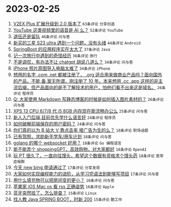 # 2023-02-25

1. [V2EX Plus 扩展升级到 2.0 版本了](https://www.v2ex.com/t/919083) `63条评论` `分享创造`
1. [YouTube 这类视频里的语音是 AI 么？](https://www.v2ex.com/t/919096) `52条评论` `YouTube`
1. [退伍还是留队](https://www.v2ex.com/t/919165) `46条评论` `问与答`
1. [新买的三星 S23 ultra 遇到一个问题，没有头绪](https://www.v2ex.com/t/919070) `44条评论` `Android`
1. [SpringBoot 的应用程序实在太大了](https://www.v2ex.com/t/919133) `37条评论` `Java`
1. [记一次旅行中遇到的奇怪经历](https://www.v2ex.com/t/919054) `36条评论` `旅行`
1. [不是调侃，有办法不让 chatgpt 胡说八道么？](https://www.v2ex.com/t/919068) `34条评论` `问与答`
1. [iPhone 照片原图导入电脑太难了](https://www.v2ex.com/t/919091) `34条评论` `iPhone`
1. [想用的名字 .com .net 都被注册了， .org 适合用来做商业产品吗？面向国外的产品，不能,备,案无所谓，刚注册了 10 年。本来想用 .cc .app 这样的非主流后缀，但产品面向的是不了解技术的用户，怕他们看不出来这是域名。](https://www.v2ex.com/t/919144) `26条评论` `程序员`
1. [Q: 大家使用 Markdown 写静态博客的时候是如何插入图片素材的？](https://www.v2ex.com/t/919130) `26条评论` `问与答`
1. [XPS 13 CPU 6/7/8 代 i5 8GB 内存现在能流畅办公么](https://www.v2ex.com/t/919131) `25条评论` `问与答`
1. [新人入门后端,目前优先学什么语言好](https://www.v2ex.com/t/919163) `24条评论` `程序员`
1. [如何破解前端保存的用户密码？](https://www.v2ex.com/t/919150) `24条评论` `问与答`
1. [你们真的以为 B 站大 V 靠点击率 接广告为生的么？](https://www.v2ex.com/t/919176) `18条评论` `职场话题`
1. [已有驾照，求助新手学车/用车计划](https://www.v2ex.com/t/919151) `18条评论` `问与答`
1. [golang 的哪个 websocket 好用？](https://www.v2ex.com/t/919140) `18条评论` `Go 编程语言`
1. [能不能弄个 shoppingGPT，高效购物，对大家都好](https://www.v2ex.com/t/919077) `18条评论` `OpenAI`
1. [玩 PT 很久了，一直向往馒头，希望这个数据有资格求个馒头药](https://www.v2ex.com/t/919059) `18条评论` `宽带症候群`
1. [今天 new bing 申请通过了](https://www.v2ex.com/t/919122) `17条评论` `分享发现`
1. [大家如何实现编程能力的进阶，从学习完语法到能够写项目](https://www.v2ex.com/t/919109) `17条评论` `问与答`
1. [用什么填充物可以把房间变的更小？](https://www.v2ex.com/t/919181) `16条评论` `问与答`
1. [苹果家 iOS Mac os 看 rss 正确姿势](https://www.v2ex.com/t/919087) `16条评论` `Apple`
1. [蓝牙突然挂了，怎么排查？](https://www.v2ex.com/t/919102) `15条评论` `Linux`
1. [找人教 Java SPRING BOOT，时新 200](https://www.v2ex.com/t/919084) `15条评论` `酷工作`
